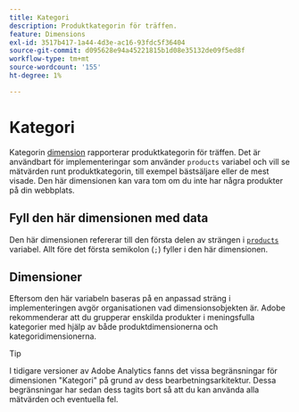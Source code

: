 ```yaml
---
title: Kategori
description: Produktkategorin för träffen.
feature: Dimensions
exl-id: 3517b417-1a44-4d3e-ac16-93fdc5f36404
source-git-commit: d095628e94a45221815b1d08e35132de09f5ed8f
workflow-type: tm+mt
source-wordcount: '155'
ht-degree: 1%

---
```


# Kategori

Kategorin [dimension](overview.md) rapporterar produktkategorin för träffen. Det är användbart för implementeringar som använder `products` variabel och vill se mätvärden runt produktkategorin, till exempel bästsäljare eller de mest visade. Den här dimensionen kan vara tom om du inte har några produkter på din webbplats.

## Fyll den här dimensionen med data

Den här dimensionen refererar till den första delen av strängen i [`products`](/help/implement/vars/page-vars/products.md) variabel. Allt före det första semikolon (`;`) fyller i den här dimensionen.

## Dimensioner

Eftersom den här variabeln baseras på en anpassad sträng i implementeringen avgör organisationen vad dimensionsobjekten är. Adobe rekommenderar att du grupperar enskilda produkter i meningsfulla kategorier med hjälp av både produktdimensionerna och kategoridimensionerna.

>[!TIP]
>
>I tidigare versioner av Adobe Analytics fanns det vissa begränsningar för dimensionen &quot;Kategori&quot; på grund av dess bearbetningsarkitektur. Dessa begränsningar har sedan dess tagits bort så att du kan använda alla mätvärden och eventuella fel.
